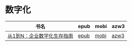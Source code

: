 # 数字化

| 书名 | epub | mobi | azw3 |
| --- | --- | --- | --- |
| [从1到N：企业数字化生存指南](http://ct.dalanmei.com/f/31084289-571778228-b82f3e) | [epub](http://ct.dalanmei.com/f/31084289-571778228-b82f3e) | [mobi](http://ct.dalanmei.com/f/31084289-571517546-df7e20) | [azw3](http://ct.dalanmei.com/f/31084289-571923409-800430) |
